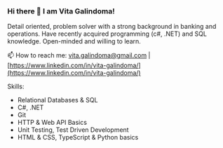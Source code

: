 ### Hi there 👋 I am Vita Galindoma!

Detail oriented, problem solver with a strong background in banking and operations. Have recently acquired programming (c#, .NET) and SQL knowledge. Open-minded and willing to learn.

📫 How to reach me:  [vita.galindoma@gmail.com](mailto:vita.galindoma@gmail.com) | [https://www.linkedin.com/in/vita-galindoma/](https://www.linkedin.com/in/vita-galindoma/)

Skills:
- Relational Databases & SQL
- C#, .NET
- Git
- HTTP & Web API Basics
- Unit Testing, Test Driven Development
- HTML & CSS, TypeScript & Python basics

<!--
**vita-galindoma/vita-galindoma** is a ✨ _special_ ✨ repository because its `README.md` (this file) appears on your GitHub profile.

Here are some ideas to get you started:

- 🔭 I’m currently working on ...
- 🌱 I’m currently learning ...
- 👯 I’m looking to collaborate on ...
- 🤔 I’m looking for help with ...
- 💬 Ask me about ...
- 📫 How to reach me: ...
- 😄 Pronouns: ...
- ⚡ Fun fact: ...
-->
